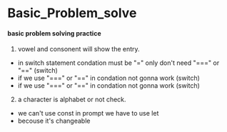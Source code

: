 # Basic_Problem_solve
#### basic problem solving practice
1. vowel and consonent will show the entry.
- in switch statement condation must be "=" only don't need "===" or "==" (switch)
- if we use "===" or "==" in condation not gonna work (switch)
- if we use "===" or "==" in condation not gonna work (switch)
2. a character is alphabet or not check. 
- we can't use const in prompt we have to use let
- becouse it's changeable 